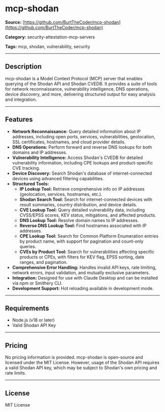 # mcp-shodan

**Source:** [https://github.com/BurtTheCoder/mcp-shodan](https://github.com/BurtTheCoder/mcp-shodan)

**Category:** security-attestation-mcp-servers

**Tags:** mcp, shodan, vulnerability, security

---

## Description

mcp-shodan is a Model Context Protocol (MCP) server that enables querying of the Shodan API and Shodan CVEDB. It provides a suite of tools for network reconnaissance, vulnerability intelligence, DNS operations, device discovery, and more, delivering structured output for easy analysis and integration.

---

## Features

- **Network Reconnaissance:** Query detailed information about IP addresses, including open ports, services, vulnerabilities, geolocation, SSL certificates, hostnames, and cloud provider details.
- **DNS Operations:** Perform forward and reverse DNS lookups for both domains and IP addresses.
- **Vulnerability Intelligence:** Access Shodan's CVEDB for detailed vulnerability information, including CPE lookups and product-specific CVE tracking.
- **Device Discovery:** Search Shodan's database of internet-connected devices using advanced filtering capabilities.
- **Structured Tools:**
  - **IP Lookup Tool:** Retrieve comprehensive info on IP addresses (geolocation, services, hostnames, etc.).
  - **Shodan Search Tool:** Search for internet-connected devices with result summaries, country distribution, and device details.
  - **CVE Lookup Tool:** Query detailed vulnerability data, including CVSS/EPSS scores, KEV status, mitigations, and affected products.
  - **DNS Lookup Tool:** Resolve domain names to IP addresses.
  - **Reverse DNS Lookup Tool:** Find hostnames associated with IP addresses.
  - **CPE Lookup Tool:** Search for Common Platform Enumeration entries by product name, with support for pagination and count-only queries.
  - **CVEs by Product Tool:** Search for vulnerabilities affecting specific products or CPEs, with filters for KEV flag, EPSS sorting, date ranges, and pagination.
- **Comprehensive Error Handling:** Handles invalid API keys, rate limiting, network errors, input validation, and mutually exclusive parameters.
- **Integration:** Designed for use with Claude Desktop and can be installed via npm or Smithery CLI.
- **Development Support:** Hot reloading available in development mode.

---

## Requirements

- Node.js (v18 or later)
- Valid Shodan API Key

---

## Pricing

No pricing information is provided. mcp-shodan is open-source and licensed under the MIT License. However, usage of the Shodan API requires a valid Shodan API key, which may be subject to Shodan's own pricing and rate limits.

---

## License

MIT License
